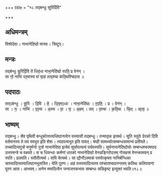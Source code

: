 +++
title = "१८ तद्बन्धुः सूरिर्दिवि"

+++
## अधिमन्त्रम्
विश्वेदेवाः। नाभानेदिष्ठो मानवः। त्रिष्टुप्।

## मन्त्रः
तद्ब॑न्धुः सू॒रिर्दि॒वि ते॑ धियं॒धा नाभा॒नेदि॑ष्ठो रपति॒ प्र वेन॑न् ।  
सा नो॒ नाभिः॑ पर॒मास्य वा॑ घा॒हं तत्प॒श्चा क॑ति॒थश्चि॑दास ॥

## पदपाठः
तत्ऽब॑न्धुः । सू॒रिः । दि॒वि । ते॒ । धि॒य॒म्ऽधाः । नाभा॒नेदि॑ष्ठः । र॒प॒ति॒ । प्र । वेन॑न् ।  
सा । नः॒ । नाभिः॑ । प॒र॒मा । अ॒स्य । वा॒ । घ॒ । अ॒हम् । तत् । प॒श्चा । क॒ति॒थः । चि॒त् । आ॒स॒ ॥

## भाष्यम्
तद्बन्धुः। सैव पृथिवी बन्धुकोत्पत्त्यधिष्ठानत्वेन यस्यासौ तद्बन्धुः। तन्मातृक इत्यर्थः। सूरिः स्तुतेः प्रेरको दिवि वर्तमानस्य ते तव स्वभुत इति शेशः। त्यदपत्यभूत इति यावत्। षष्ठी सामर्थ्यात्सम्बन्धसामान्यं प्रतीयते। तच्चादित्यपुत्रो मनुर्मनोः पुत्रो नाभानेदिष्ठ इत्येवं सूर्यापत्यत्वं पर्यवस्यति। सुर्यनाभानेदिष्ठोयोः सम्बन्धश्चरमपाद उत्तरमन्त्रे च वक्ष्यते। स च धियन्धाः कर्मणां धारको नाभानेदिष्ठो वेनन्नङ्गिरोदत्तम् गोसहस्रं वेनन्कामयन् प्र रपति। प्रलपति। स्तौतीत्यर्थः। वापि चेत्यर्थः। सा द्यौर्नोऽस्माकं परमोत्कृष्ता नाभिर्बन्धिका चास्यादित्यस्याधिष्ठानभुतास्ति। घेति पूरणः। अहं तत्तस्यादित्यस्य पश्चापश्चादनन्तरम् कतिथः कतिपयानां पूरण आस। आभवम्। अनेन ममादित्येन जन्यजनकभावः सम्बन्धः सन्निकृष्ट इत्युक्तं भवति॥१८॥